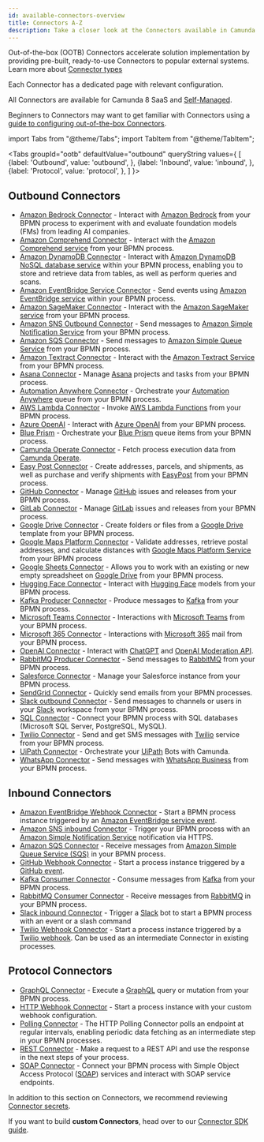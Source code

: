 ```yaml
---
id: available-connectors-overview
title: Connectors A-Z
description: Take a closer look at the Connectors available in Camunda 8.
---
```


Out-of-the-box (OOTB) Connectors accelerate solution implementation by providing pre-built, ready-to-use Connectors to popular external systems. Learn more about [Connector types](/components/connectors/connector-types.md)

Each Connector has a dedicated page with relevant configuration.

All Connectors are available for Camunda 8 SaaS and [Self-Managed](/self-managed/connectors-deployment/install-and-start.md).

Beginners to Connectors may want to get familiar with Connectors using a [guide to configuring out-of-the-box Connectors](/guides/configuring-out-of-the-box-connector.md).

import Tabs from "@theme/Tabs";
import TabItem from "@theme/TabItem";

<Tabs groupId="ootb" defaultValue="outbound" queryString values={
[
{label: 'Outbound', value: 'outbound', },
{label: 'Inbound', value: 'inbound', },
{label: 'Protocol', value: 'protocol', },
]
}>

<TabItem value='outbound'>

## Outbound Connectors

- [Amazon Bedrock Connector](/components/connectors/out-of-the-box-connectors/amazon-bedrock.md) - Interact with [Amazon Bedrock](https://aws.amazon.com/bedrock/) from your BPMN process to experiment with and evaluate foundation models (FMs) from leading AI companies.
- [Amazon Comprehend Connector](/components/connectors/out-of-the-box-connectors/amazon-comprehend.md) - Interact with the [Amazon Comprehend service](https://aws.amazon.com/comprehend/) from your BPMN process.
- [Amazon DynamoDB Connector](/components/connectors/out-of-the-box-connectors/amazon-dynamodb.md) - Interact with [Amazon DynamoDB NoSQL database service](https://aws.amazon.com/dynamodb/) within your BPMN process, enabling you to store and retrieve data from tables, as well as perform queries and scans.
- [Amazon EventBridge Service Connector](/components/connectors/out-of-the-box-connectors/amazon-eventbridge.md) - Send events using [Amazon EventBridge service](https://aws.amazon.com/eventbridge/) within your BPMN process.
- [Amazon SageMaker Connector](/components/connectors/out-of-the-box-connectors/amazon-eventbridge.md) - Interact with the [Amazon SageMaker service](https://aws.amazon.com/sagemaker/) from your BPMN process.
- [Amazon SNS Outbound Connector](/components/connectors/out-of-the-box-connectors/amazon-sns.md) - Send messages to [Amazon Simple Notification Service](https://aws.amazon.com/sns/) from your BPMN process.
- [Amazon SQS Connector](/components/connectors/out-of-the-box-connectors/amazon-sqs.md) - Send messages to [Amazon Simple Queue Service](https://aws.amazon.com/sqs/) from your BPMN process.
- [Amazon Textract Connector](components/connectors/out-of-the-box-connectors/amazon-textract.md) - Interact with the [Amazon Textract Service](https://aws.amazon.com/textract/) from your BPMN process.
- [Asana Connector](/components/connectors/out-of-the-box-connectors/asana.md) - Manage [Asana](https://asana.com/) projects and tasks from your BPMN process.
- [Automation Anywhere Connector](/components/connectors/out-of-the-box-connectors/automation-anywhere.md) - Orchestrate your [Automation Anywhere](https://www.automationanywhere.com/) queue from your BPMN process.
- [AWS Lambda Connector](/components/connectors/out-of-the-box-connectors/aws-lambda.md) - Invoke [AWS Lambda Functions](https://aws.amazon.com/lambda/) from your BPMN process.
- [Azure OpenAI](/components/connectors/out-of-the-box-connectors/azure-open-ai.md) - Interact with [Azure OpenAI](https://azure.microsoft.com/en-us/products/ai-services/openai-service) from your BPMN process.
- [Blue Prism](/components/connectors/out-of-the-box-connectors/blueprism.md) - Orchestrate your [Blue Prism](https://www.blueprism.com/) queue items from your BPMN process.
- [Camunda Operate Connector](/components/connectors/out-of-the-box-connectors/operate.md) - Fetch process execution data from [Camunda Operate](https://camunda.com/platform/operate/).
- [Easy Post Connector](/components/connectors/out-of-the-box-connectors/aws-lambda.md) - Create addresses, parcels, and shipments, as well as purchase and verify shipments with [EasyPost](https://www.easypost.com/) from your BPMN process.
- [GitHub Connector](/components/connectors/out-of-the-box-connectors/github.md) - Manage [GitHub](https://github.com/) issues and releases from your BPMN process.
- [GitLab Connector](/components/connectors/out-of-the-box-connectors/gitlab.md) - Manage [GitLab](https://about.gitlab.com/) issues and releases from your BPMN process.
- [Google Drive Connector](/components/connectors/out-of-the-box-connectors/googledrive.md) - Create folders or files from a [Google Drive](https://www.google.com/drive/) template from your BPMN process.
- [Google Maps Platform Connector](/components/connectors/out-of-the-box-connectors/google-maps-platform.md) - Validate addresses, retrieve postal addresses, and calculate distances with [Google Maps Platform Service](https://mapsplatform.google.com/) from your BPMN process
- [Google Sheets Connector](/components/connectors/out-of-the-box-connectors/google-sheets.md) - Allows you to work with an existing or new empty spreadsheet on [Google Drive](https://drive.google.com/) from your BPMN process.
- [Hugging Face Connector](/components/connectors/out-of-the-box-connectors/hugging-face.md) - Interact with [Hugging Face](https://huggingface.co/) models from your BPMN process.
- [Kafka Producer Connector](/components/connectors/out-of-the-box-connectors/kafka.md) - Produce messages to [Kafka](https://kafka.apache.org/) from your BPMN process.
- [Microsoft Teams Connector](/components/connectors/out-of-the-box-connectors/microsoft-teams.md) - Interactions with [Microsoft Teams](https://www.microsoft.com/microsoft-teams/) from your BPMN process.
- [Microsoft 365 Connector](/components/connectors/out-of-the-box-connectors/microsoft-o365-mail.md) - Interactions with [Microsoft 365](https://outlook.office.com/mail/) mail from your BPMN process.
- [OpenAI Connector](/components/connectors/out-of-the-box-connectors/openai.md) - Interact with [ChatGPT](https://chat.openai.com/) and [OpenAI Moderation API](https://platform.openai.com/docs/guides/moderation/overview).
- [RabbitMQ Producer Connector](/components/connectors/out-of-the-box-connectors/rabbitmq-outbound.md) - Send messages to [RabbitMQ](https://www.rabbitmq.com/) from your BPMN process.
- [Salesforce Connector](/components/connectors/out-of-the-box-connectors/salesforce.md) - Manage your Salesforce instance from your BPMN process.
- [SendGrid Connector](/components/connectors/out-of-the-box-connectors/sendgrid.md) - Quickly send emails from your BPMN processes.
- [Slack outbound Connector](/components/connectors/out-of-the-box-connectors/slack.md) - Send messages to channels or users in your [Slack](https://slack.com) workspace from your BPMN process.
- [SQL Connector](/components/connectors/out-of-the-box-connectors/sql.md) - Connect your BPMN process with SQL databases (Microsoft SQL Server, PostgreSQL, MySQL).
- [Twilio Connector](/components/connectors/out-of-the-box-connectors/twilio.md) - Send and get SMS messages with [Twilio](https://www.twilio.com) service from your BPMN process.
- [UiPath Connector](/components/connectors/out-of-the-box-connectors/uipath.md) - Orchestrate your [UiPath](https://cloud.uipath.com) Bots with Camunda.
- [WhatsApp Connector](/components/connectors/out-of-the-box-connectors/whatsapp.md) - Send messages with [WhatsApp Business](https://business.whatsapp.com/) from your BPMN process.

</TabItem>

<TabItem value='inbound'>

## Inbound Connectors

- [Amazon EventBridge Webhook Connector](/components/connectors/out-of-the-box-connectors/amazon-eventbridge.md) - Start a BPMN process instance triggered by an [Amazon EventBridge service event](https://aws.amazon.com/eventbridge/).
- [Amazon SNS inbound Connector](/components/connectors/out-of-the-box-connectors/amazon-sns.md) - Trigger your BPMN process with an [Amazon Simple Notification Service](https://aws.amazon.com/sns/) notification via HTTPS.
- [Amazon SQS Connector](/components/connectors/out-of-the-box-connectors/amazon-sqs.md) - Receive messages from [Amazon Simple Queue Service (SQS)](https://aws.amazon.com/sqs/) in your BPMN process.
- [GitHub Webhook Connector](/components/connectors/out-of-the-box-connectors/github.md) - Start a process instance triggered by a [GitHub event](https://docs.github.com/en/developers/webhooks-and-events/webhooks/about-webhooks).
- [Kafka Consumer Connector](/components/connectors/out-of-the-box-connectors/kafka.md) - Consume messages from [Kafka](https://kafka.apache.org/) from your BPMN process.
- [RabbitMQ Consumer Connector](/components/connectors/out-of-the-box-connectors/rabbitmq-outbound.md) - Receive messages from [RabbitMQ](https://www.rabbitmq.com/) in your BPMN process.
- [Slack inbound Connector](/components/connectors/out-of-the-box-connectors/slack.md) - Trigger a [Slack](https://slack.com) bot to start a BPMN process with an event or a slash command
- [Twilio Webhook Connector](/components/connectors/out-of-the-box-connectors/twilio.md) - Start a process instance triggered by a [Twilio webhook](https://www.twilio.com/docs/usage/webhooks). Can be used as an intermediate Connector in existing processes.

</TabItem>

<TabItem value='protocol'>

## Protocol Connectors

- [GraphQL Connector](/components/connectors/protocol/graphql.md) - Execute a [GraphQL](https://graphql.org/) query or mutation from your BPMN process.
- [HTTP Webhook Connector](/components/connectors/protocol/http-webhook.md) - Start a process instance with your custom webhook configuration.
- [Polling Connector](/components/connectors/protocol/polling.md) - The HTTP Polling Connector polls an endpoint at regular intervals, enabling periodic data fetching as an intermediate step in your BPMN processes.
- [REST Connector](/components/connectors/protocol/rest.md) - Make a request to a REST API and use the response in the next steps of your process.
- [SOAP Connector](/components/connectors/protocol/soap.md) - Connect your BPMN process with Simple Object Access Protocol ([SOAP](https://en.wikipedia.org/wiki/SOAP)) services and interact with SOAP service endpoints.

</TabItem>

</Tabs>

In addition to this section on Connectors, we recommend reviewing [Connector secrets](/components/console/manage-clusters/manage-secrets.md).

If you want to build **custom Connectors**, head over to our [Connector SDK guide](/components/connectors/custom-built-connectors/connector-sdk.md).
